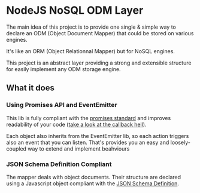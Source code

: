 NodeJS NoSQL ODM Layer
======================

The main idea of this project is to provide one single & simple way to declare
an ODM (Object Document Mapper) that could be stored on various engines.

It's like an ORM (Object Relationnal Mapper) but for NoSQL engines.

This project is an abstract layer providing a strong and extensible structure 
for easily implement any ODM storage engine.

## What it does

### Using Promises API and EventEmitter

This lib is fully compliant with the [promises standard](https://www.promisejs.org/)
and improves readability of your code ([take a look at the callback hell](http://callbackhell.com/)).

Each object also inherits from the EventEmitter lib, so each action triggers also an event that you can listen. 
That's provides you an easy and loosely-coupled way to extend and implement beahviours

### JSON Schema Definition Compliant

The mapper deals with object documents. Their structure are declared using a Javascript object compliant with 
the [JSON Schema Definition](http://json-schema.org/).
